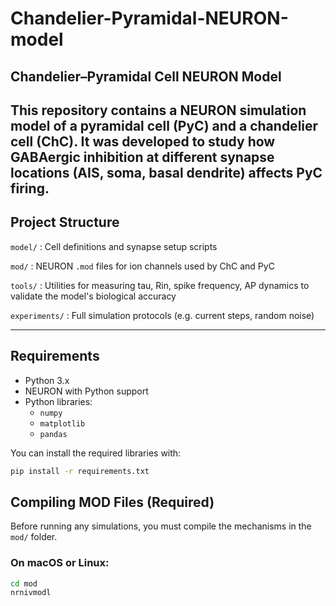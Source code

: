 # Chandelier-Pyramidal-NEURON-model

## Chandelier–Pyramidal Cell NEURON Model

This repository contains a NEURON simulation model of a pyramidal cell (PyC) and a chandelier cell (ChC). It was developed to study how GABAergic inhibition at different synapse locations (AIS, soma, basal dendrite) affects PyC firing. 
---

## Project Structure

`model/`	: Cell definitions and synapse setup scripts 

`mod/` 		: NEURON `.mod` files for ion channels used by ChC and PyC

`tools/` 	: Utilities for measuring tau, Rin, spike frequency, AP dynamics to validate the model's biological accuracy

`experiments/`  : Full simulation protocols (e.g. current steps, random noise)


---

## Requirements

- Python 3.x
- NEURON with Python support
- Python libraries:
  - `numpy`
  - `matplotlib`
  - `pandas`

You can install the required libraries with:
```bash
pip install -r requirements.txt
```

## Compiling MOD Files (Required)
Before running any simulations, you must compile the mechanisms in the `mod/` folder.

### On macOS or Linux:
```bash
cd mod
nrnivmodl
```
